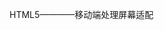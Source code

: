 HTML5————移动端处理屏幕适配

<script>
    ;(function(){
        function w(){
            var r=document.documentElement;
            var a=r.getBoundingCLientRect().width;
            if(a>750){
                a=750;
            }
            rem=a/7.5;
     		r.style.fontSize=rem+"px";
        }
        var t;
        w();
        window.addEventListener("resize",function(){
            clearTimeOut(t);
            t=setTimeOut(w,300);
        },false);
    })();
</script>

